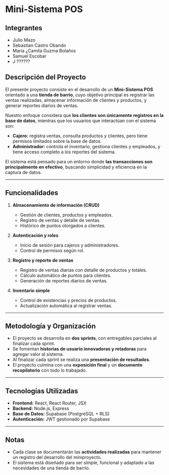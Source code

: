 # Mini-Sistema POS

## Integrantes
- Julio Mazo
- Sebastian Castro Obando
- Maria ¿Camila Guzma Bolaños
- Samuel Escobar
- J ??????

## Descripción del Proyecto

El presente proyecto consiste en el desarrollo de un **Mini-Sistema POS** orientado a una **tienda de barrio**, cuyo objetivo principal es registrar las ventas realizadas, almacenar información de clientes y productos, y generar reportes diarios de ventas.  

Nuestro enfoque considera que **los clientes son únicamente registros en la base de datos**, mientras que los usuarios que interactúan con el sistema son:

- **Cajero:** registra ventas, consulta productos y clientes, pero tiene permisos limitados sobre la base de datos.  
- **Administrador:** controla el inventario, gestiona clientes y empleados, y tiene acceso completo a los reportes del sistema.

El sistema está pensado para un entorno donde **las transacciones son principalmente en efectivo**, buscando simplicidad y eficiencia en la captura de datos.

---

## Funcionalidades

1. **Almacenamiento de información (CRUD)**  
   - Gestión de clientes, productos y empleados.  
   - Registro de ventas y detalle de ventas.  
   - Histórico de puntos otorgados a clientes.  

2. **Autenticación y roles**  
   - Inicio de sesión para cajeros y administradores.  
   - Control de permisos según rol.  

3. **Registro y reporte de ventas**  
   - Registro de ventas diarias con detalle de productos y totales.  
   - Cálculo automático de puntos para clientes.  
   - Generación de reportes diarios de ventas.  

4. **Inventario simple**  
   - Control de existencias y precios de productos.  
   - Actualización automática al registrar ventas.  

---

## Metodología y Organización

- El proyecto se desarrolla en **dos sprints**, con entregables parciales al finalizar cada sprint.  
- Se fomentan **historias de usuario innovadoras y retadoras** para agregar valor al sistema.  
- Al finalizar cada sprint se realiza una **presentación de resultados**.  
- El proyecto culmina con una **exposición final** y un **documento recopilatorio** con todo lo trabajado.  

---

## Tecnologías Utilizadas

- **Frontend:** React, React Router, JSX  
- **Backend:** Node.js, Express  
- **Base de Datos:** Supabase (PostgreSQL + RLS)  
- **Autenticación:** JWT gestionado por Supabase  

---

## Notas

- Cada clase se documentarán las **actividades realizadas** para mantener un registro del desarrollo del miniproyecto.  
- El sistema está diseñado para ser simple, funcional y adaptado a las necesidades de una tienda de barrio.
